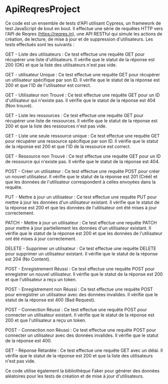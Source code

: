 # ApiReqresProject
Ce code est un ensemble de tests d'API utilisant Cypress, un framework de test JavaScript de bout en bout. Il effectue une série de requêtes HTTP vers l'API de Reqres (https://reqres.in), une API RESTful qui simule les actions de création, de lecture, de mise à jour et de suppression d'utilisateurs.
Les tests effectués sont les suivants :

GET - Liste des utilisateurs : Ce test effectue une requête GET pour récupérer une liste d'utilisateurs. Il vérifie que le statut de la réponse est 200 (OK) et que la liste des utilisateurs n'est pas vide.

GET - utilisateur Unique : Ce test effectue une requête GET pour récupérer un utilisateur spécifique par son ID. Il vérifie que le statut de la réponse est 200 et que l'ID de l'utilisateur est correct.

GET - Utilisateur non Trouvé : Ce test effectue une requête GET pour un ID d'utilisateur qui n'existe pas. Il vérifie que le statut de la réponse est 404 (Non trouvé).

GET - Liste les ressources : Ce test effectue une requête GET pour récupérer une liste de ressources. Il vérifie que le statut de la réponse est 200 et que la liste des ressources n'est pas vide.

GET - Liste une seule ressource unique : Ce test effectue une requête GET pour récupérer une ressource spécifique par son ID. Il vérifie que le statut de la réponse est 200 et que l'ID de la ressource est correct.

GET - Ressource non Trouvé : Ce test effectue une requête GET pour un ID de ressource qui n'existe pas. Il vérifie que le statut de la réponse est 404.

POST - Créer un utilisateur : Ce test effectue une requête POST pour créer un nouvel utilisateur. Il vérifie que le statut de la réponse est 201 (Créé) et que les données de l'utilisateur correspondent à celles envoyées dans la requête.

PUT - Mettre à jour un utilisateur : Ce test effectue une requête PUT pour mettre à jour les données d'un utilisateur existant. Il vérifie que le statut de la réponse est 200 et que les données de l'utilisateur ont été mises à jour correctement.

PATCH - Mettre à jour un utilisateur : Ce test effectue une requête PATCH pour mettre à jour partiellement les données d'un utilisateur existant. Il vérifie que le statut de la réponse est 200 et que les données de l'utilisateur ont été mises à jour correctement.

DELETE - Supprimer un utilisateur : Ce test effectue une requête DELETE pour supprimer un utilisateur existant. Il vérifie que le statut de la réponse est 204 (No Content).

POST - Enregistrement Réussi : Ce test effectue une requête POST pour enregistrer un nouvel utilisateur. Il vérifie que le statut de la réponse est 200 et que l'utilisateur a reçu un token.

POST - Enregistrement non Réussi : Ce test effectue une requête POST pour enregistrer un utilisateur avec des données invalides. Il vérifie que le statut de la réponse est 400 (Bad Request).

POST - Connection Réussi : Ce test effectue une requête POST pour connecter un utilisateur existant. Il vérifie que le statut de la réponse est 200 et que l'utilisateur a reçu un token.

POST - Connection non Réussi : Ce test effectue une requête POST pour connecter un utilisateur avec des données invalides. Il vérifie que le statut de la réponse est 400.

GET - Réponse Rétardée : Ce test effectue une requête GET avec un délai. Il vérifie que le statut de la réponse est 200 et que la liste des utilisateurs n'est pas vide.

Ce code utilise également la bibliothèque Faker pour générer des données aléatoires pour les tests de création et de mise à jour d'utilisateurs.
